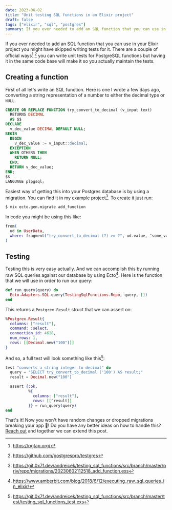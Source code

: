 ```yaml
---
date: 2023-06-02
title: "Unit testing SQL functions in an Elixir project"
draft: false
tags: ["elixir", "sql", "postgres"]
summary: If you ever needed to add an SQL function that you can use in your Elixir project you might have skipped writing tests for it. There are a couple of official ways you can write unit tests for PostgreSQL functions but having it in the same code base will make it so you actually maintain the tests.
---
```


If you ever needed to add an SQL function that you can use in your Elixir project you might have skipped writing tests for it. There are a couple of official ways[^1] [^2] you can write unit tests for PostgreSQL functions but having it in the same code base will make it so you actually maintain the tests.

## Creating a function

First of all let's write an SQL function. Here is one I wrote a few days ago, converting a string representation of a number to either the decimal type or `NULL`.

```sql
CREATE OR REPLACE FUNCTION try_convert_to_decimal (v_input text)
  RETURNS DECIMAL
  AS $$
DECLARE
  v_dec_value DECIMAL DEFAULT NULL;
BEGIN
  BEGIN
    v_dec_value := v_input::decimal;
  EXCEPTION
  WHEN OTHERS THEN
    RETURN NULL;
  END;
  RETURN v_dec_value;
END;
$$
LANGUAGE plpgsql;
```

Easiest way of getting this into your Postgres database is by using a migration. You can find it in my example project[^3]. To create it just run:

```bash
$ mix ecto.gen.migrate add_function
```

In code you might be using this like:

```elixir
from(
  ud in UserData,
  where: fragment("try_convert_to_decimal (?) >= ?", ud.value, ^some_value)
)
```

## Testing

Testing this is very easy actually. And we can accomplish this by running raw SQL queries against our database by using Ecto[^4]. Here is the function that we will use in order to run our query:

```elixir
def run_query(query) do
  Ecto.Adapters.SQL.query(TestingSqlFunctions.Repo, query, [])
end
```

This returns a `Postgrex.Result` struct that we can assert on:

```elixir
%Postgrex.Result{
  columns: ["result"],
  command: :select,
  connection_id: 4618,
  num_rows: 1,
  rows: [[Decimal.new("100")]]
}
```

And so, a full test will look something like this[^5]:

```elixir
test "converts a string integer to decimal" do
  query = "SELECT try_convert_to_decimal ('100') AS result;"
  result = Decimal.new("100")

  assert {:ok,
          %{
            columns: ["result"],
            rows: [[^result]]
          }} = run_query(query)
end
```

That's it! Now you won't have random changes or dropped migrations breaking your app 🎉! Do you have any better ideas on how to handle this? [Reach out](mailto:andrei@0xf.dev) and together we can extend this post.

[^1]: https://pgtap.org/
[^2]: https://github.com/postgrespro/testgres
[^3]: https://git.0x7f.dev/andreicek/testing_sql_functions/src/branch/master/priv/repo/migrations/20230602112518_add_function.exs
[^4]: https://www.amberbit.com/blog/2018/6/12/executing_raw_sql_queries_in_elixir/
[^5]: https://git.0x7f.dev/andreicek/testing_sql_functions/src/branch/master/test/testing_sql_functions_test.exs
